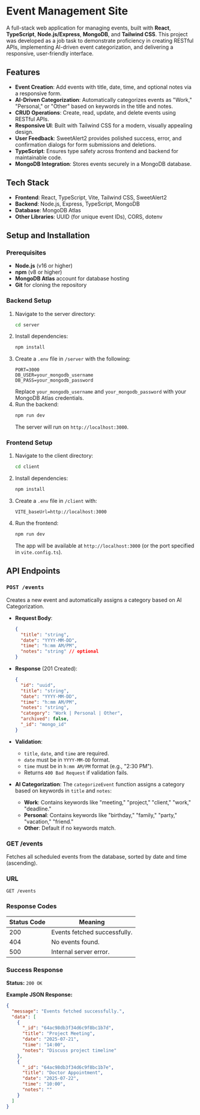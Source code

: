 # Event Management Site

A full-stack web application for managing events, built with **React**, **TypeScript**, **Node.js/Express**, **MongoDB**, and **Tailwind CSS**. This project was developed as a job task to demonstrate proficiency in creating RESTful APIs, implementing AI-driven event categorization, and delivering a responsive, user-friendly interface.

## Features

- **Event Creation**: Add events with title, date, time, and optional notes via a responsive form.
- **AI-Driven Categorization**: Automatically categorizes events as "Work," "Personal," or "Other" based on keywords in the title and notes.
- **CRUD Operations**: Create, read, update, and delete events using RESTful APIs.
- **Responsive UI**: Built with Tailwind CSS for a modern, visually appealing design.
- **User Feedback**: SweetAlert2 provides polished success, error, and confirmation dialogs for form submissions and deletions.
- **TypeScript**: Ensures type safety across frontend and backend for maintainable code.
- **MongoDB Integration**: Stores events securely in a MongoDB database.

## Tech Stack

- **Frontend**: React, TypeScript, Vite, Tailwind CSS, SweetAlert2
- **Backend**: Node.js, Express, TypeScript, MongoDB
- **Database**: MongoDB Atlas
- **Other Libraries**: UUID (for unique event IDs), CORS, dotenv



## Setup and Installation

### Prerequisites
- **Node.js** (v16 or higher)
- **npm** (v8 or higher)
- **MongoDB Atlas** account for database hosting
- **Git** for cloning the repository

### Backend Setup
1. Navigate to the server directory:
   ```bash
   cd server
   ```
2. Install dependencies:
   ```bash
   npm install
   ```
3. Create a `.env` file in `/server` with the following:
   ```
   PORT=3000
   DB_USER=your_mongodb_username
   DB_PASS=your_mongodb_password
   ```
   Replace `your_mongodb_username` and `your_mongodb_password` with your MongoDB Atlas credentials.
4. Run the backend:
   ```bash
   npm run dev
   ```
   The server will run on `http://localhost:3000`.

### Frontend Setup
1. Navigate to the client directory:
   ```bash
   cd client
   ```
2. Install dependencies:
   ```bash
   npm install
   ```
3. Create a `.env` file in `/client` with:
   ```
   VITE_baseUrl=http://localhost:3000
   ```
4. Run the frontend:
   ```bash
   npm run dev
   ```
   The app will be available at `http://localhost:3000` (or the port specified in `vite.config.ts`).

## API Endpoints

### `POST /events`
Creates a new event and automatically assigns a category based on AI Categorization.

- **Request Body**:
  ```json
  {
    "title": "string",
    "date": "YYYY-MM-DD",
    "time": "h:mm AM/PM",
    "notes": "string" // optional
  }
  ```
- **Response** (201 Created):
  ```json
  {
    "id": "uuid",
    "title": "string",
    "date": "YYYY-MM-DD",
    "time": "h:mm AM/PM",
    "notes": "string",
    "category": "Work | Personal | Other",
    "archived": false,
    "_id": "mongo_id"
  }
  ```
- **Validation**:
  - `title`, `date`, and `time` are required.
  - `date` must be in `YYYY-MM-DD` format.
  - `time` must be in `h:mm AM/PM` format (e.g., "2:30 PM").
  - Returns `400 Bad Request` if validation fails.

- **AI Categorization**:
  The `categorizeEvent` function assigns a category based on keywords in `title` and `notes`:
  - **Work**: Contains keywords like "meeting," "project," "client," "work," "deadline."
  - **Personal**: Contains keywords like "birthday," "family," "party," "vacation," "friend."
  - **Other**: Default if no keywords match.

### GET /events

Fetches all scheduled events from the database, sorted by date and time (ascending).

### URL

`GET /events`

### Response Codes

| Status Code | Meaning                  |
|-------------|--------------------------|
| 200         | Events fetched successfully. |
| 404         | No events found.             |
| 500         | Internal server error.       |

### Success Response

**Status:** `200 OK`

**Example JSON Response:**

```json
{
  "message": "Events fetched successfully.",
  "data": [
    {
      "_id": "64ac98db3f34d6c9f8bc1b7d",
      "title": "Project Meeting",
      "date": "2025-07-21",
      "time": "14:00",
      "notes": "Discuss project timeline"
    },
    {
      "_id": "64ac98db3f34d6c9f8bc1b7e",
      "title": "Doctor Appointment",
      "date": "2025-07-22",
      "time": "10:00",
      "notes": ""
    }
  ]
}


